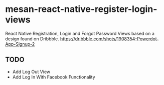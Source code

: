 # mesan-react-native-register-login-views
React Native Registration, Login and Forgot Password Views based on a design found on Dribbble. https://dribbble.com/shots/1908354-Powerdot-App-Signup-2


<h2>TODO</h2>
<ul>
<li>Add Log Out View</li>
<li>Add Log In With Facebook Functionality</li>
</ul>

